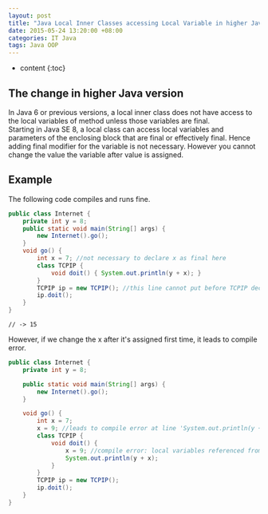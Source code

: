 ```yaml
---
layout: post
title: "Java Local Inner Classes accessing Local Variable in higher Java version"
date: 2015-05-24 13:20:00 +08:00
categories: IT Java
tags: Java OOP
---
```


* content
{:toc}

## The change in higher Java version

In Java 6 or previous versions, a local inner class does not have access to the local variables of method unless those variables are final.   
Starting in Java SE 8, a local class can access local variables and parameters of the enclosing block that are final or effectively final. Hence adding final modifier for the variable is not necessary. However you cannot change the value the variable after value is assigned.

## Example




The following code compiles and runs fine.
```java
public class Internet {
    private int y = 8;
    public static void main(String[] args) {
        new Internet().go();
    }
    void go() {
        int x = 7; //not necessary to declare x as final here
        class TCPIP {
            void doit() { System.out.println(y + x); }
        }
        TCPIP ip = new TCPIP(); //this line cannot put before TCPIP declaration
        ip.doit();
    }
}
```
```
// -> 15
```

However, if we change the x after it's assigned first time, it leads to compile error.
```java
public class Internet {
    private int y = 8;

    public static void main(String[] args) {
        new Internet().go();
    }

    void go() {
        int x = 7;
        x = 9; //leads to compile error at line 'System.out.println(y + x);': local variables referenced from an inner class must be final or effectively final
        class TCPIP {
            void doit() {
                x = 9; //compile error: local variables referenced from an inner class must be final or effectively final
                System.out.println(y + x);
            }
        }
        TCPIP ip = new TCPIP();
        ip.doit();
    }
}
```


